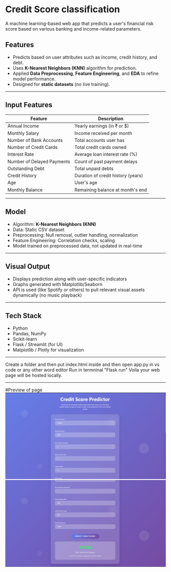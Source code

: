 #  Credit Score classification

A machine learning-based web app that predicts a user's financial risk score based on various banking and income-related parameters.

##  Features

- Predicts based on user attributes such as income, credit history, and debt.
- Uses **K-Nearest Neighbors (KNN)** algorithm for prediction.
- Applied **Data Preprocessing**, **Feature Engineering**, and **EDA** to refine model performance.
- Designed for **static datasets** (no live training).

---

##  Input Features

| Feature                    | Description                         |
|---------------------------|-------------------------------------|
| Annual Income             | Yearly earnings (in ₹ or $)         |
| Monthly Salary            | Income received per month           |
| Number of Bank Accounts   | Total accounts user has             |
| Number of Credit Cards    | Total credit cards owned            |
| Interest Rate             | Average loan interest rate (%)      |
| Number of Delayed Payments| Count of past payment delays        |
| Outstanding Debt          | Total unpaid debts                  |
| Credit History            | Duration of credit history (years)  |
| Age                       | User's age                          |
| Monthly Balance           | Remaining balance at month's end    |

---

##  Model

- Algorithm: **K-Nearest Neighbors (KNN)**
- Data: Static CSV dataset
- Preprocessing: Null removal, outlier handling, normalization
- Feature Engineering: Correlation checks, scaling
- Model trained on preprocessed data, not updated in real-time

---

##  Visual Output

- Displays prediction along with user-specific indicators
- Graphs generated with Matplotlib/Seaborn
- API is used (like Spotify or others) to pull relevant visual assets dynamically (no music playback)

---

##  Tech Stack

- Python
- Pandas, NumPy
- Scikit-learn
- Flask / Streamlit (for UI)
- Matplotlib / Plotly for visualization

---
Create a folder and then put index.html inside and then open app.py in vs code or any other word editor
Run in termninal "Flask run" Voila your web page will be hosted locally.

---
#Preview of page
![image alt](https://github.com/Vaman223/Credit-Score-Classification-using-ml/blob/main/Screenshot%202025-06-29%20163950.png?raw=true)
![image alt](https://github.com/Vaman223/Credit-Score-Classification-using-ml/blob/main/Screenshot%202025-06-29%20163956.png?raw=true)

